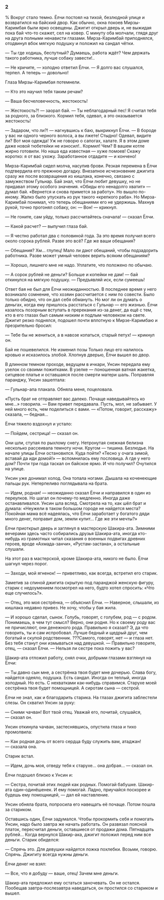 ### 2

% Вокруг стало темно.
Ёлчи постоял на тихой, безлюдной улице и возвратился на байский двор.
Как обычно, окна покоев Мирзы-Каримбая были ярко освещены.
Джигит открыл дверь и, не выжидая пока бай что-то скажет, сел на ковер.
С минуту оба молчали, глядя друг на друга полными ненависти глазами.
Мирза-Каримбай приподнялся, отодвинул вбок мягкую подушку и положил на сандал чётки.

— Ты где ходишь, беспутный?
Думаешь, работа ждёт?
Чем держать такого работника, лучше собаку завести!..

— Не кричите, — холодно ответил Ёлчи.
— Я долго вас слушался, терпел.
А теперь — довольно!

Глаза Мирзы-Каримбая потемнели.

— Кто это научил тебя таким речам?

— Ваша бесчеловечность, жестокость!

— Жестокость?! — заорал бай.
— Ты неблагодарный пес!
Я считал тебя за родного, за близкого.
Кормил тебя, одевал, а это оказывается жестокость!

— Задаром, что ли?! — нагнувшись к баю, выкрикнул Ёлчи.
— В бороде у вас ни одного черного волоса, а вы лжете!
Стыдно!
Одевал, видите ли?
Вот моя одежда!
Уж не говорю о сапогах, халате.
Я в этом доме даже новой тюбетейки не износил!..
Кормил!
Чем?
В вашем котле жирно готовили.
Но наша еда известная — хуже помоев!
Скажу коротко: я от вас ухожу.
Заработанное отдадите — и кончено!

Мирза-Каримбай сидел молча, насупив брови.
Резкая перемена в Ёлчи подтвердила его прежнюю догадку.
Внезапное исчезновение джигита сразу же после возвращения из кишлака, конечно, связано с замужеством Гульнар.
Бай знал, что Ёлчи любит девушку, но не придавал этому особого значения.
«Обиды его ненадолго хватит» — думал бай.
«Вернется и снова примется за работу».
Но вышло по-иному.
Жалко было упускать из рук такого «крепкого раба».
Но Мирза-Каримбай понимал, что теперь обещаниями его не удержишь.
Махнув рукой, точно прогонял собаку, он:
— Вон! — крикнул.

— Не гоните, сам уйду, только рассчитайтесь сначала! — сказал Ёлчи.

— Какой расчет? — выпучил глаза бай.

— Я честно работал два с половиной года.
За это время получил всего около сорока рублей.
Разве это всё?
Где же ваши обещания?

— Обещания?
Хм…
глупец!
Мало ли дают обещаний, чтобы подзадорить работника.
Разве может умный человек верить всяким обещаниям?

— Хорошо, лишнего мне не надо.
Уплатите, что положено по обычаю.

— А сорок рублей не деньги?
Больше и копейки не дам! — бай откинулся на мягкую подушку.
— Предъявляй иск, если сумеешь!

Ответ бая не был для Ёлчи неожиданностью.
В последнее время у него возникало сомнение, что хозяин рассчитается с ним по совести.
Было только обидно, что он дал себя обмануть.
Но мог ли он думать о деньгах, когда ему пришлось расстаться с Гульнар — его жизнью.
Ёлчи казалось позорным вступать в пререкания из-за денег, да ещё с тем, кто в его глазах был самым низким и подлым человеком на свете.
Джигит резко поднялся, подошел почти вплотную к Мирзе-Каримбаю и презрительно бросил:

— Тебе бы не жениться, а в навозе копаться, старый петух! — крикнул он.

Бай не пошевелился.
Не изменил позы
Только лицо его налилось кровью и исказилось злобой.
Хлопнув дверью, Ёлчи вышел во двор.

В длинном темном проходе, ведущем в ичкари, Унсин передала ему узелок со своими пожитками.
В узелке — поношенная ватная жакетка, ситцевое платье и оставшаяся после смерти матери шаль.
Поправляя паранджу, Унсин зашептала:

— Гульнар-апа плакала.
Обняла меня, поцеловала.

«Пусть брат не отправляет вас далеко.
Почаще наведывайтесь ко мне…» говорила.
— Вам привет передавала.
Пусть, мол, не забывает.
У ней много есть, чем поделиться с вами.
— «Потом, говорит, расскажу» сказала, — бедная…

Ёлчи тяжело вздохнул и устало:

— Пойдем, сестрица! — сказал он.

Они шли, ступая по рыхлому снегу.
Нетронутая снежная белизна несколько рассеивала темноту ночи.
Кругом — тишина.
Безлюдье.
На начале улицы Ёлчи остановился.
Куда пойти?
«Тесно у очага зимой, вставай да иди домой!» — вспомнилась ему пословица.
А где у него дом?
Почти три года таскал он байское ярмо.
И что получил?
Очутился на улице.

Унсин уже донимал холод.
Она топала ногами.
Дышала на коченеющие пальцы рук.
Нетерпеливо поглядывала на брата.

— Идем, родная! — неожиданно сказал Ёлчи и направился в один из переулков.
Но шагал он почему-то медленно.
Иногда даже останавливался.
Унсин шла вслед.
Смотрела на то, как шёл брат и думала:
«Неужели в таком большом городе не найдется места?
Покойная мама всё надеялась, что Ёлчи заработает у богатого дяди много денег, поправит дом, земли купит…
Где же эти мечты?»

Ёлчи приоткрыл дверь и заглянул в мастерскую Шакира-ата.
Зимними вечерами здесь часто собирались друзья Шакира-ата, иногда кто-нибудь из грамотных читал сказания о военных подвигах древних героев, вроде «Ахмада-занчи», «Рустам-застана», а остальные слушали.

На этот раз в мастерской, кроме Шакира-ата, никого не было.
Ёлчи шагнул через порог.

— Заходи, мой ягненок! — приветливо, как всегда, встретил его старик.

Заметив за спиной джигита скрытую под паранджой женскую фигуру, старик с недоумением посмотрел на него, будто хотел спросить: «Что еще случилось?».

— Отец, это моя сестрёнка, — объяснил Ёлчи.
— Наверное, слышали, из кишлака недавно привез.
Не хочу, чтобы у бая жила.

— И хорошо сделал, сынок.
Голубь, говорят, с голубем, род — с родом.
Понимаешь, в чем тут смысл?
Верно, они родня.
Но к своему роду вас не причисляют, они денежного рода.
Правильно я сказал?
Э, да что говорить, ты и сам испробовал.
Лучше бедный и щедрый друг, чем богатый и скупой родственник.
???Самого, говорят, нет — и глаза нет.
Без тебя станут они измываться над девушкой.
— Правильно говорите, отец, — сказал Ёлчи.
— Нельзя ли сестре пока пожить у вас?

Шакир-ата отложил работу, снял очки, добрыми глазами взглянул на Ёлчи:

— Ты давно сын мне, а сестрёнка твоя будет мне дочерью.
Слава богу, найдется одеяло, подушка.
Есть сандал.
Иногда он теплый, иногда холодный.
Но есть.
С нехватками как-нибудь справимся.
Старухе моей сестрёнка твоя будет помощницей.
А сиротам сына — сестрой.

Ёлчи не знал, как и благодарить старика.
На глазах джигита заблестели слезы.
Он схватил Унсин за руку:

— Сними чачван!
Вот твой отец.
Уважай его, почитай, слушайся, — сказал он.

Унсин откинула чачван, застеснявшись, опустила глаза и тихо промолвила:

— Как родная дочь от всего сердца буду служить вам, атаджан! — сказала она.

Старик встал.

— Идем, дочь моя, отведу тебя к старухе... она добрая… — сказал он.

Ёлчи подошел близко к Унсин и:

— Сестра, почитай этих людей как родных.
Помогай бабушке.
Шакир-ата один-одинёшенек.
И ему помогай.
Ладно, приучайся поскорее и будешь ему помощницей, — дал ей наставление.

Унсин обняла брата, попросила его навещать её почаще.
Потом пошла за стариком.

Оставшись один, Ёлчи задумался.
Чтобы прокормить себя и помогать Унсин, надо было завтра же начать работать.
Он развязал поясной платок, пересчитал деньги, оставшиеся от продажи дома.
Пятнадцать рублей...
Когда вернулся Шакир-ака, джигит положил перед ним все деньги.
Старик обиделся:

— Спрячь это.
Для девушки найдется ложка похлебки.
Возьми, говорю.
Спрячь.
Джигиту всегда нужны деньги.

Ёлчи денег не взял:

— Все, что я добуду — ваше, отец!
Зачем мне деньги.

Шакир-ата предложил ему остаться заночевать.
Он не остался.
Пообещав завтра-послезавтра наведаться, он простился со стариком и вышел.

